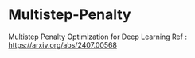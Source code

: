 # Multistep-Penalty
 Multistep Penalty Optimization for Deep Learning
 Ref : https://arxiv.org/abs/2407.00568

